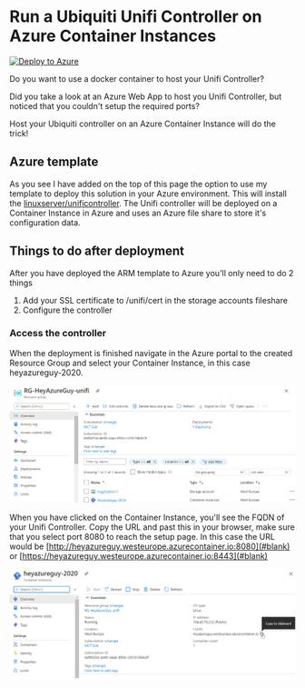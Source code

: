# Run a Ubiquiti Unifi Controller on Azure Container Instances

[![Deploy to Azure](https://aka.ms/deploytoazurebutton)](https://portal.azure.com/#create/Microsoft.Template/uri/https%3A%2F%2Fraw.githubusercontent.com%2Fdanieletten%2Funifi-controller-on-azure%2Fmain%2Fazuredeploy.json)

Do you want to use a docker container to host your Unifi Controller?

Did you take a look at an Azure Web App to host you Unifi Controller, but noticed that you couldn't setup the required ports?

Host your Ubiquiti controller on an Azure Container Instance will do the trick!

## Azure template

As you see I have added on the top of this page the option to use my template to deploy this solution in your Azure environment.
This will install the [linuxserver/unificontroller](https://hub.docker.com/r/linuxserver/unifi-controller). The Unifi controller will be deployed on a Container Instance in Azure and uses an Azure file share to store it's configuration data.

## Things to do after deployment

After you have deployed the ARM template to Azure you'll only need to do 2 things

1. Add your SSL certificate to /unifi/cert in the storage accounts fileshare
2. Configure the controller

### Access the controller

When the deployment is finished navigate in the Azure portal to the created Resource Group and select your Container Instance, in this case heyazureguy-2020.

![Resource Group](/images/azure-portal-resource-group.png)

When you have clicked on the Container Instance, you'll see the FQDN of your Unifi Controller. Copy the URL and past this in your browser, make sure that you select port 8080 to reach the setup page. In this case the URL would be [http://heyazureguy.westeurope.azurecontainer.io:8080](#blank) or [https://heyazureguy.westeurope.azurecontainer.io:8443](#blank)

![Resource Group](/images/azure-portal-container-instance.png)
